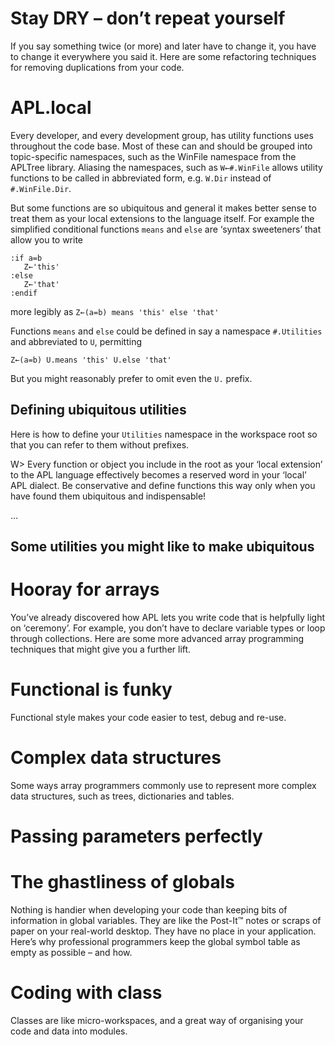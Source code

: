 # Stay DRY – don’t repeat yourself

If you say something twice (or more) and later have to change it, you have to change it everywhere you said it. Here are some refactoring techniques for removing duplications from your code. 

# APL.local

Every developer, and every development group, has utility functions uses throughout the code base. Most of these can and should be grouped into topic-specific namespaces, such as the WinFile namespace from the APLTree library. Aliasing the namespaces, such as `W←#.WinFile` allows utility functions to be called in abbreviated form, e.g. `W.Dir` instead of `#.WinFile.Dir`. 

But some functions are so ubiquitous and general it makes better sense to treat them as your local extensions to the language itself. For example the simplified conditional functions `means` and `else` are ‘syntax sweeteners’ that allow you to write 

    :if a=b
       Z←'this'
    :else
       Z←'that'
    :endif
    
more legibly as `Z←(a=b) means 'this' else 'that'`

Functions `means` and `else` could be defined in say a namespace `#.Utilities` and abbreviated to `U`, permitting

    Z←(a=b) U.means 'this' U.else 'that'
    
But you might reasonably prefer to omit even the `U.` prefix.

## Defining ubiquitous utilities

Here is how to define your `Utilities` namespace in the workspace root so that you can refer to them without prefixes.

W> Every function or object you include in the root as your ‘local extension’ to the APL language effectively becomes a reserved word in your ‘local’ APL dialect. Be conservative and define functions this way only when you have found them ubiquitous and indispensable!

…

## Some utilities you might like to make ubiquitous 

# Hooray for arrays

You’ve already discovered how APL lets you write code that is helpfully light on ‘ceremony’. For example, you don’t have to declare variable types or loop through collections. Here are some more advanced array programming techniques that might give you a further lift. 

# Functional is funky 

Functional style makes your code easier to test, debug and re-use. 

# Complex data structures 

Some ways array programmers commonly use to represent more complex data structures, such as trees, dictionaries and tables. 

# Passing parameters perfectly 

# The ghastliness of globals

Nothing is handier when developing your code than keeping bits of information in global variables. They are like the Post-It™ notes or scraps of paper on your real-world desktop. They have no place in your application. Here’s why professional programmers keep the global symbol table as empty as possible – and how. 

# Coding with class

Classes are like micro-workspaces, and a great way of organising your code and data into modules. 

